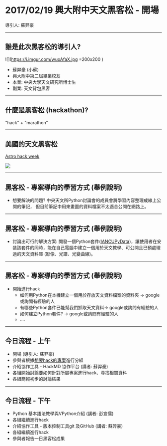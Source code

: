 # 2017/02/19 興大附中天文黑客松 - 開場
導引人: 蘇羿豪

---

## 誰是此次黑客松的導引人?
![](https://i.imgur.com/wuoAfaX.jpg =200x200 )

* 蘇羿豪 (小蘇)
* 興大附中第二屆畢業校友
* 本業: 中央大學天文研究所博士生
* 副業: 天文背包黑客

---

## 什麼是黑客松 (hackathon)?
"hack" + "marathon"

---

## 美國的天文黑客松
[Astro hack week](astrohackweek.org)

![](https://i.imgur.com/TAJQMCU.jpg)


---

## 黑客松 - 專案導向的學習方式 (舉例說明)

* 想要解決的問題?
  中央天文所Python討論會的成員會將學習內容整理成線上公開的筆記， 但目前筆記中用來畫圖的資料檔案不太適合公開在網路上。

---

## 黑客松 - 專案導向的學習方式 (舉例說明)
  
* 討論出可行的解決方案: 
  開發一個Python套件([IANCUPyData](https://github.com/Astrohackers-TW/IANCUPyData))，讓使用者在安裝該套件的同時，能在自己電腦中建立一個用於天文教學、可公開且已預處理過的天文資料庫 (影像、光譜、光變曲線)。 

---

## 黑客松 - 專案導向的學習方式 (舉例說明)

* 開始進行hack
  * 如何用Python在本機建立一個用於存放天文資料檔案的資料夾 -> google或詢問有經驗的人
  * 有哪些Python套件已能幫我們抓取天文資料-> google或詢問有經驗的人
  * 如何建立Python套件?  -> google或詢問有經驗的人 
  * ....

---

## 今日流程 - 上午

* 開場 (導引人: 蘇羿豪)
* 參與者根據[想要hack的專案](https://hackmd.io/AwIwjATA7AHMCsBaApvexEBYSYGaIE4BjAZhEWAOCILBgghgDYmg#%E5%B0%88%E6%A1%88%E6%8F%90%E8%AD%B0%E3%80%81%E6%83%B3%E8%A7%A3%E6%B1%BA%E7%9A%84%E5%95%8F%E9%A1%8C)進行分組
* 介紹協作工具 - HackMD 協作平台 (講者: 蘇羿豪)
* 各組開始討論要如何針對所屬專案進行hack、尋找相關資料
* 各組簡報初步的討論結果

---

## 今日流程 - 下午
* Python 基本語法教學與VPython介紹 (講者: 彭宣儒)
* 各組繼續進行hack
* 介紹協作工具 - 版本控制工具git 及GitHub (講者: 蘇羿豪)
* 各組繼續進行hack
* 參與者報告一日黑客松成果


